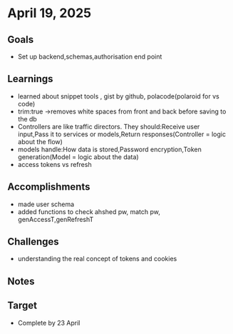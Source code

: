 # April 19, 2025

## Goals
- Set up backend,schemas,authorisation end point

## Learnings
- learned about snippet tools , gist by github, polacode(polaroid for vs code)
- trim:true ->removes white spaces from front and back before saving to the db
- Controllers are like traffic directors. They should:Receive user input,Pass it to services or models,Return responses(Controller = logic about the flow)
- models handle:How data is stored,Password encryption,Token generation(Model = logic about the data)
- access tokens vs refresh
## Accomplishments
- made user schema
- added functions to check ahshed pw, match pw, genAccessT,genRefreshT
## Challenges
- understanding the real concept of tokens and cookies

## Notes

## Target 
- Complete by 23 April